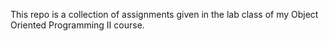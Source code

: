This repo is a collection of assignments given in the lab class of my Object Oriented Programming II course. 
